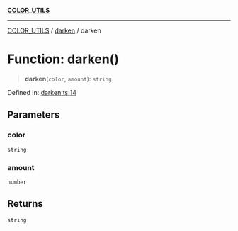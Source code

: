 [**COLOR_UTILS**](../../README.md)

***

[COLOR_UTILS](../../README.md) / [darken](../README.md) / darken

# Function: darken()

> **darken**(`color`, `amount`): `string`

Defined in: [darken.ts:14](https://github.com/dailker/everyutil/blob/8ebd741383aff061deffff96bf58a9059d1b9944/src/color/darken.ts#L14)

## Parameters

### color

`string`

### amount

`number`

## Returns

`string`
